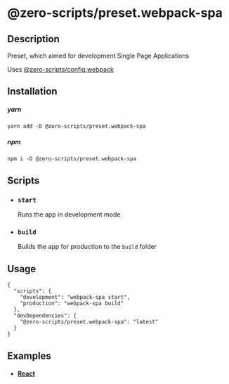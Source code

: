 # @zero-scripts/preset.webpack-spa

## Description

Preset, which aimed for development Single Page Applications

Uses [@zero-scripts/config.webpack](../config.webpack)

## Installation

##### yarn

```
yarn add -D @zero-scripts/preset.webpack-spa
```

##### npm

```
npm i -D @zero-scripts/preset.webpack-spa
```

## Scripts

- ### `start`
  Runs the app in development mode

- ### `build`
  Builds the app for production to the `build` folder

## Usage

```
{
  "scripts": {
    "development": "webpack-spa start",
    "production": "webpack-spa build"
  },
  "devDependencies": {
    "@zero-scripts/preset.webpack-spa": "latest"
  }
}
```

## Examples

- #### [React](../../examples/react)
